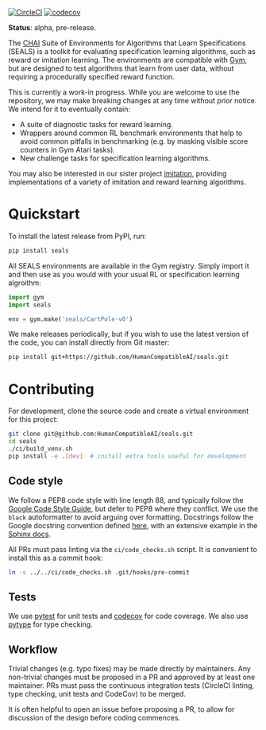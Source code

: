 [![CircleCI](https://circleci.com/gh/HumanCompatibleAI/seals.svg?style=svg)](https://circleci.com/gh/HumanCompatibleAI/seals) [![codecov](https://codecov.io/gh/HumanCompatibleAI/seals/branch/master/graph/badge.svg)](https://codecov.io/gh/HumanCompatibleAI/seals)

**Status**: alpha, pre-release.

The [CHAI](https://humancompatible.ai/) Suite of Environments for Algorithms that Learn 
Specifications (SEALS) is a toolkit for evaluating specification learning algorithms, such as
reward or imitation learning. The environments are compatible with [Gym](https://github.com/openai/gym),
but are designed to test algorithms that learn from user data, without requiring a procedurally
specified reward function.

This is currently a work-in progress. While you are welcome to use the repository, we may make
breaking changes at any time without prior notice. We intend for it to eventually contain:

  - A suite of diagnostic tasks for reward learning.
  - Wrappers around common RL benchmark environments that help to avoid common pitfalls in
    benchmarking (e.g. by masking visible score counters in Gym Atari tasks).
  - New challenge tasks for specification learning algorithms.
 
You may also be interested in our sister project [imitation](https://github.com/humancompatibleai/imitation/),
providing implementations of a variety of imitation and reward learning algorithms.

# Quickstart

To install the latest release from PyPI, run:
 
```bash
pip install seals
```

All SEALS environments are available in the Gym registry. Simply import it and then use as you
would with your usual RL or specification learning algroithm:

```python
import gym
import seals

env = gym.make('seals/CartPole-v0')
```

We make releases periodically, but if you wish to use the latest version of the code, you can
install directly from Git master:

```bash
pip install git+https://github.com/HumanCompatibleAI/seals.git
```

# Contributing

For development, clone the source code and create a virtual environment for this project:

```bash
git clone git@github.com:HumanCompatibleAI/seals.git
cd seals
./ci/build_venv.sh
pip install -e .[dev]  # install extra tools useful for development
```

## Code style

We follow a PEP8 code style with line length 88, and typically follow the [Google Code Style Guide](http://google.github.io/styleguide/pyguide.html),
but defer to PEP8 where they conflict. We use the `black` autoformatter to avoid arguing over formatting.
Docstrings follow the Google docstring convention defined [here](http://google.github.io/styleguide/pyguide.html#38-comments-and-docstrings),
with an extensive example in the [Sphinx docs](https://sphinxcontrib-napoleon.readthedocs.io/en/latest/example_google.html).

All PRs must pass linting via the `ci/code_checks.sh` script. It is convenient to install this as a commit hook:

```bash
ln -s ../../ci/code_checks.sh .git/hooks/pre-commit
```

## Tests

We use [pytest](https://docs.pytest.org/en/latest/) for unit tests
and [codecov](http://codecov.io/) for code coverage.
We also use [pytype](https://github.com/google/pytype) for type checking.

## Workflow

Trivial changes (e.g. typo fixes) may be made directly by maintainers. Any non-trivial changes
must be proposed in a PR and approved by at least one maintainer. PRs must pass the continuous 
integration tests (CircleCI linting, type checking, unit tests and CodeCov) to be merged.

It is often helpful to open an issue before proposing a PR, to allow for discussion of the design
before coding commences.
